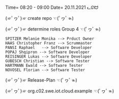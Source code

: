 Time= 08:20 - 09:00
Date= 20.11.2021
ᓚᘏᗢ

(☞ﾟヮﾟ)☞ create repo ☜(ﾟヮﾟ☜)


(☞ﾟヮﾟ)☞ determine roles Group 4 ☜(ﾟヮﾟ☜)

    SPITZER Melanie Monika --> Prduct Owner
    HAAS Christopher Franz --> Scrummaster
    PANSI Raphael   --> Software Developer
    POPAJ Shqipron --> Software Developer
    REISINGER Lukas --> Software Developer
    GUBESCH Christian --> Software Tester
    HARTMANN Ewald --> Software Tester
    NOVOSEL Florian --> Software Tester


(☞ﾟヮﾟ)☞ Release-Plan ☜(ﾟヮﾟ☜)


(☞ﾟヮﾟ)☞ org.c02.swe.iot.cloud.example ☜(ﾟヮﾟ☜)